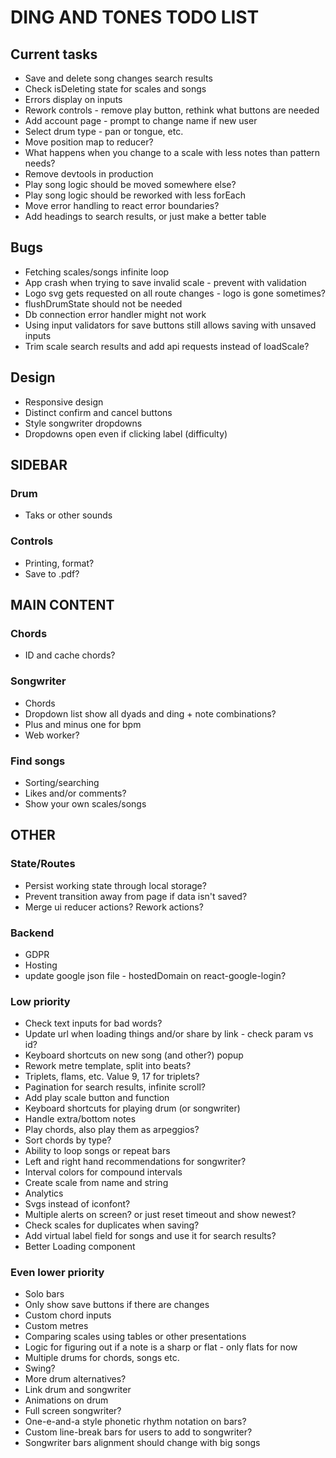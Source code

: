 # DING AND TONES TODO LIST

## Current tasks

* Save and delete song changes search results
* Check isDeleting state for scales and songs
* Errors display on inputs
* Rework controls - remove play button, rethink what buttons are needed
* Add account page - prompt to change name if new user
* Select drum type - pan or tongue, etc.
* Move position map to reducer?
* What happens when you change to a scale with less notes than pattern needs?
* Remove devtools in production
* Play song logic should be moved somewhere else?
* Play song logic should be reworked with less forEach
* Move error handling to react error boundaries?
* Add headings to search results, or just make a better table

## Bugs

* Fetching scales/songs infinite loop
* App crash when trying to save invalid scale - prevent with validation
* Logo svg gets requested on all route changes - logo is gone sometimes?
* flushDrumState should not be needed
* Db connection error handler might not work
* Using input validators for save buttons still allows saving with unsaved inputs
* Trim scale search results and add api requests instead of loadScale?

## Design

* Responsive design
* Distinct confirm and cancel buttons
* Style songwriter dropdowns
* Dropdowns open even if clicking label (difficulty)

## SIDEBAR

### Drum

* Taks or other sounds

### Controls

* Printing, format?
* Save to .pdf?

## MAIN CONTENT

### Chords

* ID and cache chords?

### Songwriter

* Chords
* Dropdown list show all dyads and ding + note combinations?
* Plus and minus one for bpm
* Web worker?

### Find songs

* Sorting/searching
* Likes and/or comments?
* Show your own scales/songs

## OTHER

### State/Routes

* Persist working state through local storage?
* Prevent transition away from page if data isn't saved?
* Merge ui reducer actions? Rework actions?

### Backend

* GDPR
* Hosting
* update google json file - hostedDomain on react-google-login?

### Low priority

* Check text inputs for bad words?
* Update url when loading things and/or share by link - check param vs id?
* Keyboard shortcuts on new song (and other?) popup
* Rework metre template, split into beats?
* Triplets, flams, etc. Value 9, 17 for triplets?
* Pagination for search results, infinite scroll?
* Add play scale button and function
* Keyboard shortcuts for playing drum (or songwriter)
* Handle extra/bottom notes
* Play chords, also play them as arpeggios?
* Sort chords by type?
* Ability to loop songs or repeat bars
* Left and right hand recommendations for songwriter?
* Interval colors for compound intervals
* Create scale from name and string
* Analytics
* Svgs instead of iconfont?
* Multiple alerts on screen? or just reset timeout and show newest?
* Check scales for duplicates when saving?
* Add virtual label field for songs and use it for search results?
* Better Loading component

### Even lower priority

* Solo bars
* Only show save buttons if there are changes
* Custom chord inputs
* Custom metres
* Comparing scales using tables or other presentations
* Logic for figuring out if a note is a sharp or flat - only flats for now
* Multiple drums for chords, songs etc.
* Swing?
* More drum alternatives?
* Link drum and songwriter
* Animations on drum
* Full screen songwriter?
* One-e-and-a style phonetic rhythm notation on bars?
* Custom line-break bars for users to add to songwriter?
* Songwriter bars alignment should change with big songs
